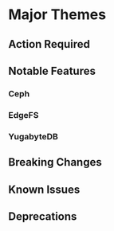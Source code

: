 # Major Themes

## Action Required

## Notable Features


### Ceph


### EdgeFS


### YugabyteDB



## Breaking Changes

### <Storage Provider>


## Known Issues

### <Storage Provider>


## Deprecations

### <Storage Provider>
